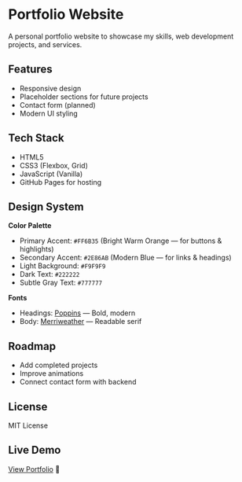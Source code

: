 # Portfolio Website

A personal portfolio website to showcase my skills, web development projects, and services.

## Features
- Responsive design
- Placeholder sections for future projects
- Contact form (planned)
- Modern UI styling

## Tech Stack
- HTML5
- CSS3 (Flexbox, Grid)
- JavaScript (Vanilla)
- GitHub Pages for hosting

## Design System
**Color Palette**
- Primary Accent: `#FF6B35` (Bright Warm Orange — for buttons & highlights)
- Secondary Accent: `#2E86AB` (Modern Blue — for links & headings)
- Light Background: `#F9F9F9`
- Dark Text: `#222222`
- Subtle Gray Text: `#777777`

**Fonts**
- Headings: [Poppins](https://fonts.google.com/specimen/Poppins) — Bold, modern
- Body: [Merriweather](https://fonts.google.com/specimen/Merriweather) — Readable serif

## Roadmap
- Add completed projects
- Improve animations
- Connect contact form with backend

## License
MIT License

## Live Demo
[View Portfolio](https://your-username.github.io/portfolio/) 🚀
